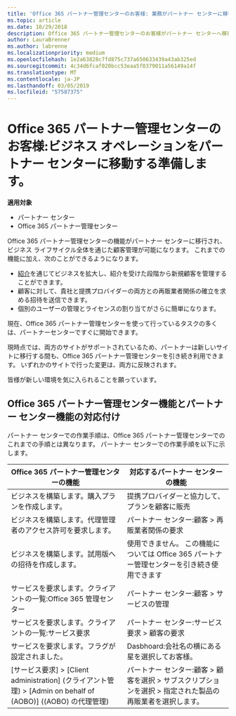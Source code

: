 ```yaml
---
title: 'Office 365 パートナー管理センターのお客様: 業務がパートナー センターに移行します | パートナー センター'
ms.topic: article
ms.date: 10/29/2018
description: Office 365 パートナー管理センターのお客様がパートナー センターへ移行する際の主な考慮事項
author: LauraBrenner
ms.author: labrenne
ms.localizationpriority: medium
ms.openlocfilehash: 1e2a63828c7fd875c737a650633439a43ab325ed
ms.sourcegitcommit: 4c34d6fcaf020bcc53eaa5f0379011a56149a14f
ms.translationtype: MT
ms.contentlocale: ja-JP
ms.lasthandoff: 03/05/2019
ms.locfileid: "57587375"
---
```

# <a name="office-365-partner-admin-center-customers-get-ready-to-move-business-operations-to-partner-center"></a>Office 365 パートナー管理センターのお客様:ビジネス オペレーションをパートナー センターに移動する準備します。

**適用対象** 

- パートナー センター
- Office 365 パートナー管理センター

Office 365 パートナー管理センターの機能がパートナー センターに移行され、ビジネス ライフサイクル全体を通じた顧客管理が可能になります。 これまでの機能に加え、次のことができるようになります。 

*  [紹介](referrals.md)を通じてビジネスを拡大し、紹介を受けた段階から新規顧客を管理することができます。
*  顧客に対して、貴社と提携プロバイダーの両方との再販業者関係の確立を求める招待を送信できます。
*  個別のユーザーの管理とライセンスの割り当てがさらに簡単になります。

現在、Office 365 パートナー管理センターを使って行っているタスクの多くは、パートナーセンターですぐに開始できます。 

現時点では、両方のサイトがサポートされているため、パートナーは新しいサイトに移行する間も、Office 365 パートナー管理センターを引き続き利用できます。 いずれかのサイトで行った変更は、両方に反映されます。

皆様が新しい環境を気に入られることを願っています。

## <a name="find-office-365-partner-admin-center-features-in-partner-center"></a>Office 365 パートナー管理センター機能とパートナー センター機能の対応付け

パートナー センターでの作業手順は、Office 365 パートナー管理センターでのこれまでの手順とは異なります。 パートナー センターでの作業手順を以下に示します。

| Office 365 パートナー管理センターの機能                       | 対応するパートナー センターの機能 | 
|   -----------------------------------------------  | -------------- |
| ビジネスを構築します。購入プランを作成します。 | 提携プロバイダーと協力して、プランを顧客に販売 |
| ビジネスを構築します。代理管理者のアクセス許可を要求します。 | パートナー センター:顧客 > 再販業者関係の要求 |
| ビジネスを構築します。試用版への招待を作成します。 | 使用できません。 この機能については Office 365 パートナー管理センターを引き続き使用できます |
| サービスを要求します。クライアントの一覧:Office 365 管理センター | パートナー センター:顧客 > サービスの管理 |
| サービスを要求します。クライアントの一覧:サービス要求 | パートナー センター:サービス要求 > 顧客の要求 |
| サービスを要求します。フラグが設定されました。 | Dasbhoard:会社名の横にある星を選択してお客様。 |
| [サービス要求] > [Client administration] (クライアント管理) > [Admin on behalf of (AOBO)] ((AOBO) の代理管理) | パートナー センター:顧客 > 顧客を選択 > サブスクリプションを選択 > 指定された製品の再販業者を選択します。 |

